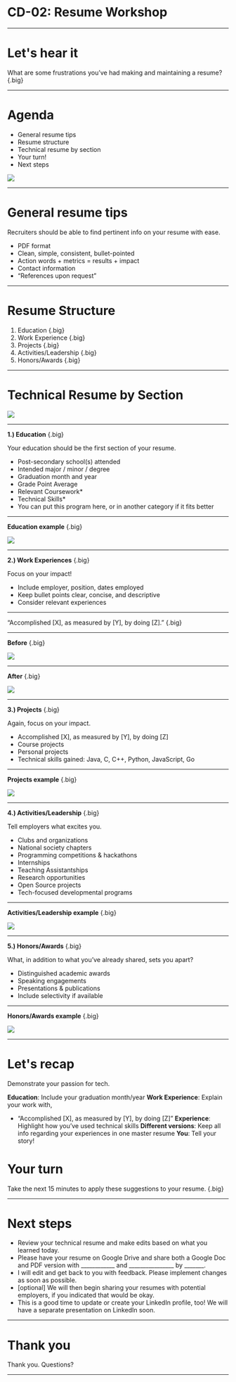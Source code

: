 # CD-02: Resume Workshop

<!--
Today we’re going to go over some best practices for your resume. My hope is to provide some very clear guidance regarding what recruiters look for in students’ technical resumes. I also want you to know that no two resumes can and should be the same because you’ve all had different experiences and have different interests. By the end of today’s session you’ll have some industry best practices that you can apply to your resume, and I’ll be helping you with that during this presentation and one-on-one after the session.

[From your personal viewpoint, share why this workshop is important.]
-->

---

# Let's hear it

What are some frustrations you’ve had making and maintaining a resume? {.big}

<!--
Before we dive in, I’m curious to know what’s been challenging for you about creating and maintaining a resume? [Elicit student responses, and respond to each]

I hope today will clarify some of these questions you’ve had about resumes. Please ask questions as we go along if something is unclear or contradicts something you’ve heard before. I will do my best to answer, and if I don’t know the answer, I’ll find out and let you know!
-->

---

# Agenda

* General resume tips
* Resume structure
* Technical resume by section
* Your turn!
* Next steps

![](res/resumeworkshop01.jpg)

<!--
Here’s our agenda for today: general resume tips, resume structure (very important), a deep dive into each section, a chance for you to start putting these tips into practice, and instruction about where we’ll go with our newfound resume knowledge.

Source: Photo by Denise Jans on Unsplash
-->

---

# General resume tips

Recruiters should be able to find pertinent info on your resume with ease.

* PDF format
* Clean, simple, consistent, bullet-pointed
* Action words + metrics = results + impact
* Contact information
* “References upon request”

<!--
Before we narrow in on specific tips we have for each section of your resume, let’s start with some general resume tips first. 

The people reviewing your resume are actively looking for reasons to interview you. Because of this, you’ll want to ensure that the most pertinent, role-related information is clearly noted on your resume and found with ease. To that end, keep these tips in mind:

* PDF format: to avoid any formatting inconsistencies, which can happen during upload or file sharing, convert your resume into a PDF so that the formatting is retained without issues.
* Clean, simple, consistent, bullet-pointed: bullet points help make your resume more legible
* Action words + metrics = results + impact: we’ll get more into this later, but you want to start each bullet point with an action verb (e.g., created, designed, improved) and include metrics to highlight the impact you had in each experience on your resume. 
* Contact information: in addition to your name, be sure to include your contact information -- email preferred, phone number also helpful -- and feel free to include a link to your personal website or github page.
* “References upon request”: we don’t recommend using up space on your resume to list references. Feel free to use that space to tell us more about your experiences, leadership, skills, and interests. We will reach out to you for references down the line if we need more information.
-->

---

# Resume Structure

1. Education {.big}
1. Work Experience {.big}
1. Projects {.big}
1. Activities/Leadership {.big}
1. Honors/Awards {.big}

<!--
Let’s talk about the primary components of your resume.  There is a wide variety of different resume structures, and career centers offer advice based on your industry, experiences, time in education, etc. Utilize whichever format feels the most comfortable for you depending on what you’d like to highlight, but keep in mind that this structure here [point to slide] helps recruiters find the most relevant information to determine your eligibility for technical internships and full-time opportunities.
-->

---

# Technical Resume by Section

![](res/resumeworkshop02.jpg)

<!--
Now that you have a good idea of what your overall resume structure can look like, let’s dive deeper into each section for a more specific look at what information is helpful to include. We’ll start with education.

Source: Photo by Burst on Unsplash
-->

---

**1.) Education** {.big}

Your education should be the first section of your resume.

* Post-secondary school(s) attended 
* Intended major / minor / degree
* Graduation month and year
* Grade Point Average
* Relevant Coursework*
* Technical Skills*
* You can put this program here, or in another category if it fits better

<!--
Your education should be the first section of your resume (after your name and contact info, that is). 
[Ask audience]:Why?
Answer: Right, you’re students! Being a student is an important part of your story, especially when you’re submitting this resume for Internship or Uni Grad roles. [Walk through slide using notes below].

Post-secondary schools attended: let us know where you’re currently pursuing your education. If you’ve moved on to graduate school and/or transferred, be sure to include your previous institution as well.
Intended major/minor/degree: self-explanatory; we know that some universities don’t require you to pick a major until the end of your second year, so feel free to note your INTENDED major here if you haven’t yet declared it.
Graduation month/year: This is super important. Your graduation month and year help us determine your eligibility for certain roles. For example, if you’re graduating in May/June 2019 and do not intend to return to school next fall, you’re eligible for our full-time Uni Grad opportunities. However, if you’re graduating in December 2019, you may be eligible for our summer internship opportunity.
GPA: whether you list your cumulative or your major GPA, just be sure to note it clearly on your resume. We’ll be looking at your coursework on your transcript to see how well you did in the courses that are most relevant to your technical career. (i.e., DS&A, upper-level math, etc.)

Asterisked:
Relevant Coursework: If you’ve taken data structures & algorithms, please list it here. You’ll also want to include this section if you’re a non-CS major who wants to demonstrate CS knowledge and coursework, and/or if you’ve ‘specialized’ in a specific area and want to show advanced knowledge in specific areas (i.e., Cryptography, Embedded Systems, Machine Learning, AI, etc.)
Technical Skills: listed in order of proficiency (strongest first, weakest last). Nice to have, but your proficiency in your technical skills is best demonstrated in the body of your resume through your technical experiences. More on that later.
-->

---

**Education example** {.big}

![](res/resumeworkshop03.png)

<!--
While including your relevant coursework is not absolutely necessary to include (because you’ll have submitted your unofficial transcript too), we do advise that you list Data Structures and/or Algorithms on your resume if you’ve taken it. Other times when you should list coursework include if: 1) you’re a non-CS major who wants to demonstrate CS knowledge and coursework, or 2) you’ve ‘specialized’ in a specific area and want to show advanced knowledge in specific areas (i.e., Cryptography, Embedded Systems, Machine Learning, AI, etc.).

Technical Skills: How you demonstrate your level of “proficiency” can vary. Here, it’s listed in # of years of experience using that language. Whatever you decide, be sure to include most proficient -> least proficient. Even MORE importantly, include examples of how you gained those skills and used those languages in the body of your EXPERIENCE section.
-->

---

**2.) Work Experiences** {.big}

Focus on your impact!

* Include employer, position, dates employed
* Keep bullet points clear, concise, and descriptive
* Consider relevant experiences

<!--
Employers want to know how, when, and where you’ve already started to make an impact. This section of the resume is a great opportunity to do just that.

* Include employer, position, dates employed: also ensure that most recent experiences are listed first (reverse chronological order)
* Keep bullet points clear, concise, and descriptive: highly encourage bullet points & concise fragments over full sentences
* Consider relevant experiences: especially if you’re running out of space on your one-page resume, consider leaving off the non-tech-related experience (e.g., worked the front desk at the library, restocked medical supplies at the hospital -- these are important experience, but perhaps not for this role) in favor of the ones that are relevant to the role to which you’re applying

If a student (usually early on in their tech career) asks: What if I don’t have work experience?
* A: internships, student groups, hacks/coding competitions and class projects can be added here under the heading “EXPERIENCES” instead of “WORK EXPERIENCES” until you build up your relevant tech experience throughout university
-->

---

“Accomplished [X], as measured by [Y], by doing [Z].” {.big}

<!--
What do we mean when we say “focus on impact?” 

This formula is from Google’s former Head of People Operations Laszlo Bock’s personal “winning formula” for resume-writing, which he published in an article on LinkedIn (in case you’d like to check it out!). Let’s break this down:

Accomplished [X]: You’ve probably heard this tip before; start each bullet point with an action verb (e.g., “debugged,” “created,” “designed,” etc.) For tech, this is also your chance to let us know which languages/technologies you used. (Keep in mind again -- our most often-used languages here at Google include Java, C++, and Python, so examples of your strength in these is relevant).

As measured by [Y]: this is where you can include any metric to support the impact you had. (e.g., increased server query response time by 15%)

By doing [Z]: what you specifically did to achieve those results (e.g., by restructuring the API). 
-->

---

**Before** {.big}

![](res/resumeworkshop04.png)

<!--
This work experience description provides us with some information, but how could it be better? [Elicit student responses, and respond to each.]
-->

---

**After** {.big}

![](res/resumeworkshop05.png)

<!--
Things to point out:
Language used is clearly marked and bold
Metrics (12%) to demonstrate improvement based on what candidate accomplished
Mention: description is important, even if you don’t have numbers to share
-->

---

**3.) Projects** {.big}

Again, focus on your impact.

* Accomplished [X], as measured by [Y], by doing [Z]
* Course projects 
* Personal projects
* Technical skills gained: Java, C, C++, Python, JavaScript, Go

<!--
As we mentioned before, early on in your technical career, you may not feel that you have enough “work experiences” to warrant its own section. That’s okay! Perhaps it makes more sense for you to have a “PROJECTS” section instead until you do have more industry experience. 

* Format: Continue emulating the same format “Accomplished X, as measured by Y, by doing Z” in this section to let us know the technologies/languages you used to make an impact, making sure to include metrics wherever possible to highlight the scope of your impact. 
* School/Personal: Let us know which projects were for a class at school versus a personal project; be sure to let us know if you were officially recognized or “awarded” for any of your projects (e.g., class project competition winner). Definitely list personal projects if you have them -- hiring teams love to see that you code outside of classroom work!
* Tech Skills gained: Be sure to include the language you used (Java, C, C++, Python in particular) so resume reviewers can see exactly how and when you improved your coding skills 
-->

---

**Projects example** {.big}

![](res/resumeworkshop06.png)

<!--
Things to point out:
Use of language/technologies: C++, Objective C
Clear delineation of group (class) project vs. personal project
300+ downloads with 4.0 rating = impact and level of interests in project
-->

---

**4.) Activities/Leadership** {.big}

Tell employers what excites you.

* Clubs and organizations
* National society chapters
* Programming competitions & hackathons
* Internships
* Teaching Assistantships
* Research opportunities
* Open Source projects
* Tech-focused developmental programs

<!--
Employers are often curious to know how you spend time outside of the classroom as well. Are you: 
* Part of computer science clubs or societies? 
* Part of national chapters like ACM or NSBE, or CS fraternities like UPE?
* Into programming competitions (like Code Jam) or hackathons? Have you won? If so, out of how many competing teams/individuals?
* Spending your summers interning at companies, big or small?
* A TA for a CS course or advanced math class?
* A research assistant for a professor at your school (or another school)?
* Building your technical skills through open source projects (like Google Summer of Code)?
* A graduate of a developmental program like CSSI (computer science summer institute) or CodeU?

Employers want to know what excites you, so take this opportunity to let them know!
-->

---

**Activities/Leadership example** {.big}

![](res/resumeworkshop07.png)

<!--
Things to point out:
* Demonstration of leadership on campus (created Data Analytics community)
* Demonstration of problem-solving/strategic thinking to grow club
* Mention of # of students impacted by TA 
* Mention of language most often used for debugging
* Leadership of 55 TAs as Head TA impacting 500 students
-->

---

**5.) Honors/Awards** {.big}

What, in addition to what you’ve already shared, sets you apart?

* Distinguished academic awards
* Speaking engagements
* Presentations & publications
* Include selectivity if available

<!--
Along the way of your technical career, you may come across opportunities to: 1) be recognized for your work, and/or 2) to share your knowledge with others. Let employers know how and when you received additional recognition for your achievements! 

* Distinguished academic awards: What were the criteria? To how many recipients was it awarded?
* Speaking engagements: What did you speak about? Which organization invited you? 
* Presentations & publications: What was your topic? Who was the audience? How big was the audience?
* Include selectivity if available: This helps us understand the magnitude of these opportunities with metrics wherever possible.
-->

---

**Honors/Awards example** {.big}

![](res/resumeworkshop08.png)

<!--
Things to point out:
Use of language: Java
Clear mention of selectivity of each honor or award
-->

---

# Let's recap

Demonstrate your passion for tech.

**Education**: Include your graduation month/year
**Work Experience**: Explain your work with,
* “Accomplished [X], as measured by [Y], by doing [Z]”
**Experience**: Highlight how you’ve used technical skills
**Different versions**: Keep all info regarding your experiences in one master resume
**You**: Tell your story!	

<!--
Your resume should demonstrate your passion for tech (through involvement in activities/projects inside and outside of the classroom) and familiarity with key concepts/technical strengths (through projects, coursework, work experience & accomplishments.)

* Always be sure to include your graduation month and year. Even if it changes later on, it’s super helpful for us to know this to determine your eligibility for certain roles.
* As often as you can, mirror the ‘accomplished X as measured by Y by doing Z’ to ensure that your impact is clear
* As frequently as it’s true, include examples of how and when you’ve used Java, C, C++, Python, JavaScript, and Go. You can bold it on your resume if you’d like.
* I recommend having one long master resume that includes all of your experiences. From there, make different versions of your resume that are best suited for the role you’re applying for
* What you include on your resume tells your story. 
-->

# Your turn

Take the next 15 minutes to apply these suggestions to your resume. {.big}

<!--
Take the next 15 minutes to make some changes to your resume based off of this presentation. I am happy to answer questions as you work.

[Circulate around the room and help students as they need.]
-->

---

# Next steps

* Review your technical resume and make edits based on what you learned today.
* Please have your resume on Google Drive and share both a Google Doc and PDF version with ____________ and ________________ by _______.
* I will edit and get back to you with feedback. Please implement changes as soon as possible.
* [optional] We will then begin sharing your resumes with potential employers, if you indicated that would be okay.
* This is a good time to update or create your LinkedIn profile, too! We will have a separate presentation on LinkedIn soon.


<!--
Please continue to make changes to your resume based on what you learned today.
Please share your resume with me by _________.
This is a good time to update or create your LinkedIn profile, too! We will have a separate presentation on LinkedIn soon.
-->

---

# Thank you

Thank you. Questions?

<!--
Thank you so much for participating! Any lingering questions?
-->

---

